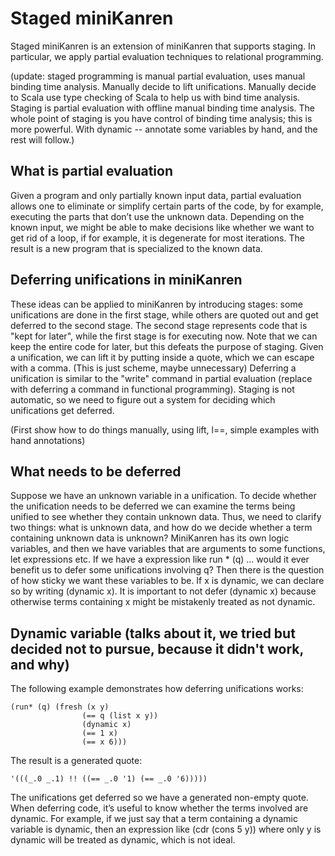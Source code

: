 # Staged miniKanren

Staged miniKanren is an extension of miniKanren that supports staging. In particular, we apply partial evaluation techniques to relational programming. 

(update: staged programming is manual partial evaluation, uses manual binding time analysis. Manually decide to lift unifications. Manually decide to Scala use type checking of Scala to help us with bind time analysis. Staging is partial evaluation with offline manual binding time analysis. The whole point of staging is you have control of binding time analysis; this is more powerful. With dynamic -- annotate some variables by hand, and the rest will follow.)


## What is partial evaluation
Given a program and only partially known input data, partial evaluation allows one to eliminate or simplify certain parts of the code, by for example, executing the parts that don’t use the unknown data. Depending on the known input, we might be able to make decisions like whether we want to get rid of a loop, if for example, it is degenerate for most iterations. The result is a new program that is specialized to the known data. 

## Deferring unifications in miniKanren
These ideas can be applied to miniKanren by introducing stages: some unifications are done in the first stage, while others are quoted out and get deferred to the second stage. The second stage represents code that is "kept for later", while the first stage is for executing now. Note that we can keep the entire code for later, but this defeats the purpose of staging. Given a unification, we can lift it by putting inside a quote, which we can escape with a comma. (This is just scheme, maybe unnecessary) Deferring a unification is similar to the "write" command in partial evaluation (replace with deferring a command in functional programming). Staging is not automatic, so we need to figure out a system for deciding which unifications get deferred. 

(First show how to do things manually, using lift, l==, simple examples with hand annotations)

## What needs to be deferred
Suppose we have an unknown variable in a unification. To decide whether the unification needs to be deferred we can examine the terms being unified to see whether they contain unknown data. Thus, we need to clarify two things: what is unknown data, and how do we decide whether a term containing unknown data is unknown? MiniKanren has its own logic variables, and then we have variables that are arguments to some functions, let expressions etc. If we have a expression like run * (q) ... would it ever benefit us to defer some unifications involving q? Then there is the question of how sticky we want these variables to be. If x is dynamic, we can declare so by writing (dynamic x). It is important to not defer (dynamic x) because otherwise terms containing x might be mistakenly treated as not dynamic. 


## Dynamic variable (talks about it, we tried but decided not to pursue, because it didn't work, and why)
The following example demonstrates how deferring unifications works:

```
(run* (q) (fresh (x y)
                (== q (list x y))
                (dynamic x)
                (== 1 x)
                (== x 6)))
```

The result is a generated quote:

```
'(((_.0 _.1) !! ((== _.0 '1) (== _.0 '6)))))
```

The unifications get deferred so we have a generated non-empty quote.
When deferring code, it’s useful to know whether the terms involved are dynamic. For example, if we just say that a term containing a dynamic variable is dynamic, then an expression like (cdr (cons 5 y)) where only y is dynamic will be treated as dynamic, which is not ideal.
